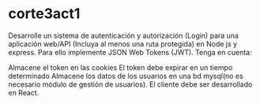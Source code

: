 # corte3act1

Desarrolle un sistema de autenticación y autorización (Login) para una aplicación web/API (Incluya al menos una ruta protegida) en Node js y express. Para ello implemente JSON Web Tokens (JWT). Tenga en cuenta:

Almacene el token en las cookies
El token debe expirar en un tiempo determinado
Almacene los datos de los usuarios en una bd mysql(no es necesario módulo de gestión de usuarios).
El cliente debe ser desarrollado en React.

